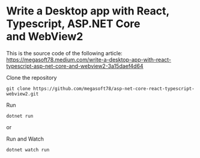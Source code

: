 # Write a Desktop app with React, Typescript, ASP.NET Core and WebView2
This is the source code of the following article:
https://megasoft78.medium.com/write-a-desktop-app-with-react-typescript-asp-net-core-and-webview2-3a15daef4d64

Clone the repository
```
git clone https://github.com/megasoft78/asp-net-core-react-typescript-webview2.git
```

Run
```
dotnet run 
```

or

Run and Watch
```
dotnet watch run
```
